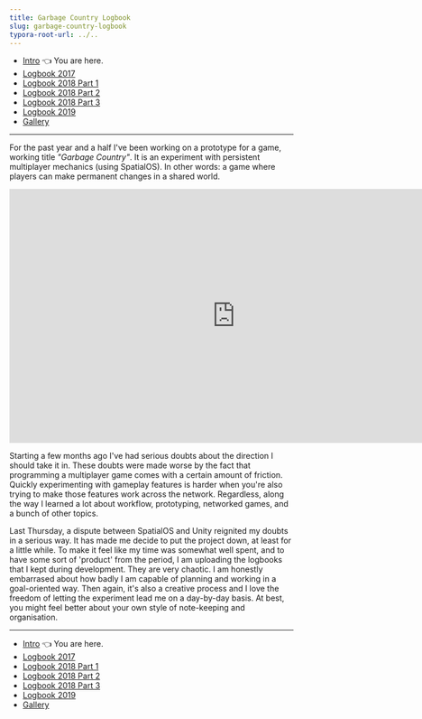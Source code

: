 ```yaml
---
title: Garbage Country Logbook
slug: garbage-country-logbook
typora-root-url: ../..
---
```


- [Intro](/2019/01/garbage-country-logbook) 👈 You are here.
- [Logbook 2017](/2019/01/garbage-country-logbook-2017)
- [Logbook 2018 Part 1](/2019/01/garbage-country-logbook-2018-pt-1)
- [Logbook 2018 Part 2](/2019/01/garbage-country-logbook-2018-pt-2)
- [Logbook 2018 Part 3](/2019/01/garbage-country-logbook-2018-pt-3)
- [Logbook 2019](/2019/01/garbage-country-logbook-2019)
- [Gallery](/2019/01/garbage-country-logbook-gallery)
---
For the past year and a half I've been working on a prototype for a game, working title _"Garbage Country"_. It is an experiment with persistent multiplayer mechanics (using SpatialOS). In other words: a game where players can make permanent changes in a shared world. 

<iframe width="800" height="450" src="https://www.youtube.com/embed/QgNR7NSiWKg" frameborder="0" allow="accelerometer; autoplay; encrypted-media; gyroscope; picture-in-picture" allowfullscreen></iframe>

Starting a few months ago I've had serious doubts about the direction I should take it in. These doubts were made worse by the fact that programming a multiplayer game comes with a certain amount of friction. Quickly experimenting with gameplay features is harder when you're also trying to make those features work across the network. Regardless, along the way I learned a lot about workflow, prototyping, networked games, and a bunch of other topics.

Last Thursday, a dispute between SpatialOS and Unity reignited my doubts in a serious way. It has made me decide to put the project down, at least for a little while. To make it feel like my time was somewhat well spent, and to have some sort of 'product' from the period, I am uploading the logbooks that I kept during development. They are very chaotic. I am honestly embarrased about how badly I am capable of planning and working in a goal-oriented way. Then again, it's also a creative process and I love the freedom of letting the experiment lead me on a day-by-day basis. At best, you might feel better about your own style of note-keeping and organisation.

---
- [Intro](/2019/01/garbage-country-logbook) 👈 You are here.
- [Logbook 2017](/2019/01/garbage-country-logbook-2017)
- [Logbook 2018 Part 1](/2019/01/garbage-country-logbook-2018-pt-1)
- [Logbook 2018 Part 2](/2019/01/garbage-country-logbook-2018-pt-2)
- [Logbook 2018 Part 3](/2019/01/garbage-country-logbook-2018-pt-3)
- [Logbook 2019](/2019/01/garbage-country-logbook-2019)
- [Gallery](/2019/01/garbage-country-logbook-gallery)
